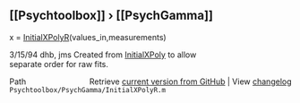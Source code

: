 ## [[Psychtoolbox]] &#8250; [[PsychGamma]]

 x = [InitialXPolyR](InitialXPolyR)(values\_in,measurements)  
  
 3/15/94        dhb, jms        Created from [InitialXPoly](InitialXPoly) to allow  
                                separate order for raw fits.  




<div class="code_header" style="text-align:right;">
  <span style="float:left;">Path&nbsp;&nbsp;</span> <span class="counter">Retrieve <a href=
  "https://raw.github.com/Psychtoolbox-3/Psychtoolbox-3/beta/Psychtoolbox/PsychGamma/InitialXPolyR.m">current version from GitHub</a> | View <a href=
  "https://github.com/Psychtoolbox-3/Psychtoolbox-3/commits/beta/Psychtoolbox/PsychGamma/InitialXPolyR.m">changelog</a></span>
</div>
<div class="code">
  <code>Psychtoolbox/PsychGamma/InitialXPolyR.m</code>
</div>

